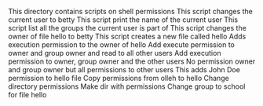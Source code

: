 This directory contains scripts on shell permissions
This script changes the current user to betty
This script print the name of the current user
This script list all the groups the current user is part of
This script changes the owner of file hello to betty
This script creates a new file called hello
Adds execution permission to the owner of hello
Add execute permission to owner and group owner and read to all other users
Add execution permission to owner, group owner and the other users
No permission owner and group owner but all permissions to other users
This adds John Doe permission to hello file
Copy permissions from olleh to hello
Change directory permissions
Make dir with permissions
Change group to school for file hello
